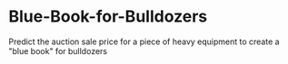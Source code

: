 # Blue-Book-for-Bulldozers
Predict the auction sale price for a piece of heavy equipment to create a "blue book" for bulldozers

